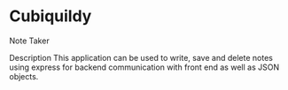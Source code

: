 # Cubiquildy
Note Taker

Description
This application can be used to write, save and delete notes using express for backend communication with front end as well as JSON objects.
